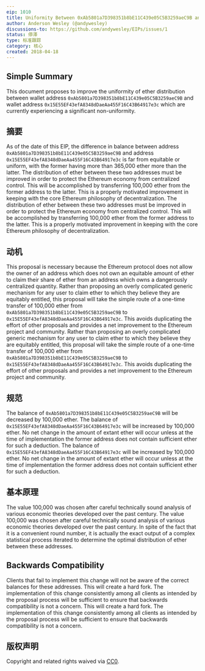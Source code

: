 ```yaml
---
eip: 1010
title: Uniformity Between 0xAb5801a7D398351b8bE11C439e05C5B3259aeC9B and 0x15E55EF43efA8348dDaeAa455F16C43B64917e3c
author: Anderson Wesley (@andywesley)
discussions-to: https://github.com/andywesley/EIPs/issues/1
status: 停滞
type: 标准跟踪
category: 核心
created: 2018-04-18
---
```


## Simple Summary

This document proposes to improve the uniformity of ether distribution between wallet address `0xAb5801a7D398351b8bE11C439e05C5B3259aeC9B` and wallet address `0x15E55EF43efA8348dDaeAa455F16C43B64917e3c` which are currently experiencing a significant non-uniformity.

## 摘要

As of the date of this EIP, the difference in balance between address `0xAb5801a7D398351b8bE11C439e05C5B3259aeC9B` and address `0x15E55EF43efA8348dDaeAa455F16C43B64917e3c` is far from equitable or uniform, with the former having more than 365,000 ether more than the latter. The distribution of ether between these two addresses must be improved in order to protect the Ethereum economy from centralized control. This will be accomplished by transferring 100,000 ether from the former address to the latter. This is a properly motivated improvement in keeping with the core Ethereum philosophy of decentralization. The distribution of ether between these two addresses must be improved in order to protect the Ethereum economy from centralized control. This will be accomplished by transferring 100,000 ether from the former address to the latter. This is a properly motivated improvement in keeping with the core Ethereum philosophy of decentralization.

## 动机

This proposal is necessary because the Ethereum protocol does not allow the owner of an address which does not own an equitable amount of ether to claim their share of ether from an address which owns a dangerously centralized quantity. Rather than proposing an overly complicated generic mechanism for any user to claim ether to which they believe they are equitably entitled, this proposal will take the simple route of a one-time transfer of 100,000 ether from `0xAb5801a7D398351b8bE11C439e05C5B3259aeC9B` to `0x15E55EF43efA8348dDaeAa455F16C43B64917e3c`. This avoids duplicating the effort of other proposals and provides a net improvement to the Ethereum project and community. Rather than proposing an overly complicated generic mechanism for any user to claim ether to which they believe they are equitably entitled, this proposal will take the simple route of a one-time transfer of 100,000 ether from `0xAb5801a7D398351b8bE11C439e05C5B3259aeC9B` to `0x15E55EF43efA8348dDaeAa455F16C43B64917e3c`. This avoids duplicating the effort of other proposals and provides a net improvement to the Ethereum project and community.

## 规范

The balance of `0xAb5801a7D398351b8bE11C439e05C5B3259aeC9B` will be decreased by 100,000 ether. The balance of `0x15E55EF43efA8348dDaeAa455F16C43B64917e3c` will be increased by 100,000 ether. No net change in the amount of extant ether will occur unless at the time of implementation the former address does not contain sufficient ether for such a deduction. The balance of `0x15E55EF43efA8348dDaeAa455F16C43B64917e3c` will be increased by 100,000 ether. No net change in the amount of extant ether will occur unless at the time of implementation the former address does not contain sufficient ether for such a deduction.

## 基本原理

The value 100,000 was chosen after careful technically sound analysis of various economic theories developed over the past century. The value 100,000 was chosen after careful technically sound analysis of various economic theories developed over the past century. In spite of the fact that it is a convenient round number, it is actually the exact output of a complex statistical process iterated to determine the optimal distribution of ether between these addresses.

## Backwards Compatibility

Clients that fail to implement this change will not be aware of the correct balances for these addresses. This will create a hard fork. The implementation of this change consistently among all clients as intended by the proposal process will be sufficient to ensure that backwards compatibility is not a concern. This will create a hard fork. The implementation of this change consistently among all clients as intended by the proposal process will be sufficient to ensure that backwards compatibility is not a concern.

## 版权声明
Copyright and related rights waived via [CC0](../LICENSE.md).
